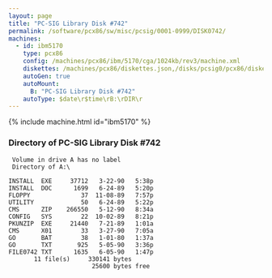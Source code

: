 ```yaml
---
layout: page
title: "PC-SIG Library Disk #742"
permalink: /software/pcx86/sw/misc/pcsig/0001-0999/DISK0742/
machines:
  - id: ibm5170
    type: pcx86
    config: /machines/pcx86/ibm/5170/cga/1024kb/rev3/machine.xml
    diskettes: /machines/pcx86/diskettes.json,/disks/pcsig0/pcx86/diskettes.json
    autoGen: true
    autoMount:
      B: "PC-SIG Library Disk #742"
    autoType: $date\r$time\rB:\rDIR\r
---
```


{% include machine.html id="ibm5170" %}

### Directory of PC-SIG Library Disk #742

     Volume in drive A has no label
     Directory of A:\

    INSTALL  EXE     37712   3-22-90   5:38p
    INSTALL  DOC      1699   6-24-89   5:20p
    FLOPPY              37  11-08-89   7:57p
    UTILITY             50   6-24-89   5:22p
    CMS      ZIP    266550   5-12-90   8:34a
    CONFIG   SYS        22  10-02-89   8:21p
    PKUNZIP  EXE     21440   7-21-89   1:01a
    CMS      X01        33   3-27-90   7:05a
    GO       BAT        38   1-01-80   1:37a
    GO       TXT       925   5-05-90   3:36p
    FILE0742 TXT      1635   6-05-90   1:47p
           11 file(s)     330141 bytes
                           25600 bytes free
